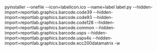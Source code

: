 pyinstaller --onefile --icon=labelicon.ico --name=label label.py --hidden-import=reportlab.graphics.barcode.code39 --hidden-import=reportlab.graphics.barcode.code93 --hidden-import=reportlab.graphics.barcode.code128 --hidden-import=reportlab.graphics.barcode.common --hidden-import=reportlab.graphics.barcode.usps --hidden-import=reportlab.graphics.barcode.usps4s --hidden-import=reportlab.graphics.barcode.ecc200datamatrix -w
